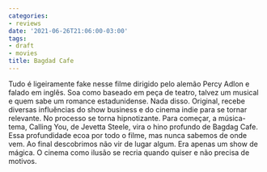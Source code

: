 ```yaml
---
categories:
- reviews
date: '2021-06-26T21:06:00-03:00'
tags:
- draft
- movies
title: Bagdad Cafe
---
```


Tudo é ligeiramente fake nesse filme dirigido pelo alemão Percy Adlon e falado em inglês.  Soa como baseado em peça de teatro, talvez um musical e quem sabe um romance estadunidense. Nada disso. Original, recebe diversas influências do show business e do cinema indie para se tornar relevante. No processo se torna hipnotizante. Para começar, a música-tema, Calling You, de Jevetta Steele, vira o hino profundo de Bagdag Cafe. Essa profundidade ecoa por todo o filme, mas nunca sabemos de onde vem. Ao final descobrimos não vir de lugar algum. Era apenas um show de mágica. O cinema como ilusão se recria quando quiser e não precisa de motivos.